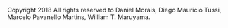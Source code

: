 Copyright 2018 All rights reserved to Daniel Morais, Diego Mauricio Tussi, Marcelo Pavanello Martins, William T. Maruyama.
